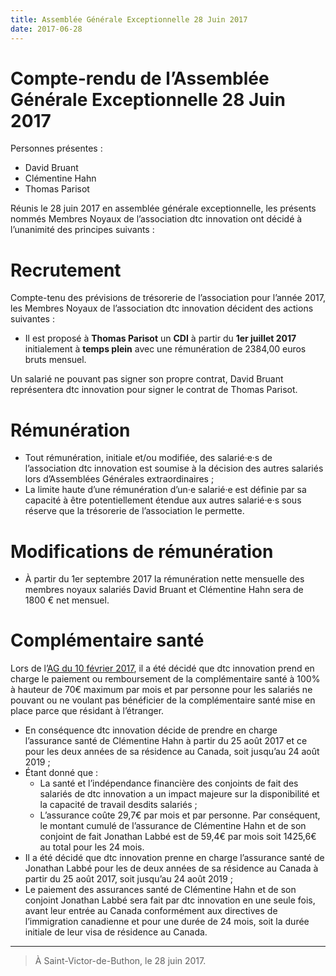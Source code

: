 ```yaml
---
title: Assemblée Générale Exceptionnelle 28 Juin 2017
date: 2017-06-28
---
```


# Compte-rendu de l’Assemblée Générale Exceptionnelle 28 Juin 2017

Personnes présentes :

- David Bruant
- Clémentine Hahn
- Thomas Parisot


Réunis le 28 juin 2017 en assemblée générale exceptionnelle, les présents nommés Membres Noyaux de l’association dtc innovation ont décidé à l’unanimité des principes suivants : 


# Recrutement

Compte-tenu des prévisions de trésorerie de l’association pour l’année 2017, les Membres Noyaux de l’association dtc innovation décident des actions suivantes : 

- Il est proposé à **Thomas Parisot** un **CDI** à partir du **1er juillet 2017** initialement à **temps plein** avec une rémunération de 2384,00 euros bruts mensuel. 

Un salarié ne pouvant pas signer son propre contrat, David Bruant représentera dtc innovation pour signer le contrat de Thomas Parisot.

# Rémunération

- Tout rémunération, initiale et/ou modifiée, des salarié·e·s de l’association dtc innovation est soumise à la décision des autres salariés lors d’Assemblées Générales extraordinaires ;
- La limite haute d’une rémunération d’un·e salarié·e est définie par sa capacité à être potentiellement étendue aux autres salarié·e·s sous réserve que la trésorerie de l’association le permette. 

# Modifications de rémunération

- À partir du 1er septembre 2017 la rémunération nette mensuelle des membres noyaux salariés David Bruant et Clémentine Hahn sera de 1800 € net mensuel. 

# Complémentaire santé

Lors de l’[AG du 10 février 2017](2017-02-10.md), il a été décidé que dtc innovation prend en charge le paiement ou remboursement de la complémentaire santé à 100% à hauteur de 70€ maximum par mois et par personne pour les salariés ne pouvant ou ne voulant pas bénéficier de la complémentaire santé mise en place parce que résidant à l’étranger. 

- En conséquence dtc innovation décide de prendre en charge l’assurance santé de Clémentine Hahn à partir du 25 août 2017 et ce pour les deux années de sa résidence au Canada, soit jusqu’au 24 août 2019 ;
- Étant donné que :
	- La santé et l’indépendance financière des conjoints de fait des salariés de dtc innovation a un impact majeure sur la disponibilité et la capacité de travail desdits salariés ;
	- L’assurance coûte 29,7€ par mois et par personne. Par conséquent, le montant cumulé de l’assurance de Clémentine Hahn et de son conjoint de fait Jonathan Labbé est de 59,4€ par mois soit 1425,6€ au total pour les 24 mois. 
- Il a été décidé que dtc innovation prenne en charge l’assurance santé de Jonathan Labbé pour les de deux années de sa résidence au Canada à partir du 25 août 2017, soit jusqu’au 24 août 2019 ;
- Le paiement des assurances santé de Clémentine Hahn et de son conjoint Jonathan Labbé sera fait par dtc innovation en une seule fois, avant leur entrée au Canada conformément aux directives de l’immigration canadienne et pour une durée de 24 mois, soit la durée initiale de leur visa de résidence au Canada.

---

> À Saint-Victor-de-Buthon, le 28 juin 2017.










